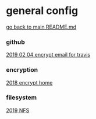 # general config

[go back to main README.md](../README.md)


### github
[2019 02 04 encrypt email for travis](../log/2019_02_04_encrypt_email_for_travis.md)


### encryption
[2018 encrypt home](../log/2018_encrypt_home.md)

### filesystem
[2019 NFS](../log/2019_infos_nfs.md)
